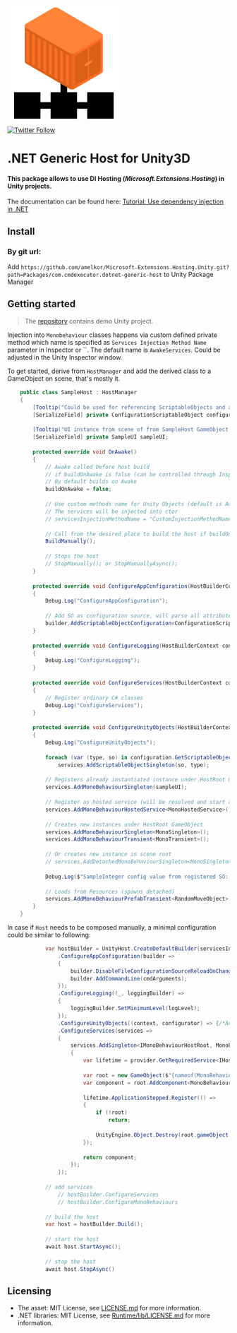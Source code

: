 ![Preview](Editor/Gizmos/host_service_icon.png)
 
[![Twitter Follow](https://img.shields.io/twitter/follow/AlekseyMelkor?color=blue&label=Follow%20on%20Twitter&logo=%20&logoColor=%20&style=flat-square)](https://twitter.com/AlekseyMelkor)

# .NET Generic Host for Unity3D
#### This package allows to use DI Hosting (_Microsoft.Extensions.Hosting_) in Unity projects.
The documentation can be found here: [Tutorial: Use dependency injection in .NET](https://docs.microsoft.com/ru-ru/dotnet/core/extensions/dependency-injection-usage)

## Install

### By git url:
Add `https://github.com/amelkor/Microsoft.Extensions.Hosting.Unity.git?path=Packages/com.cmdexecutor.dotnet-generic-host` to Unity Package Manager

## Getting started

> The [repository](https://github.com/amelkor/Microsoft.Extensions.Hosting.Unity) contains demo Unity project.

Injection into `Monobehaviour` classes happens via custom defined private method which name is specified as `Services Injection Method Name` parameter in Inspector or ``. The default name is `AwakeServices`. Could be adjusted in the Unity Inspector window.

To get started, derive from `HostManager` and add the derived class to a GameObject on scene, that's mostly it.

```cs
    public class SampleHost : HostManager
    {
        [Tooltip("Could be used for referencing ScriptableObjects and as configuration provider")]
        [SerializeField] private ConfigurationScriptableObject configuration;
        
        [Tooltip("UI instance from scene of from SampleHost GameObject hierarchy")]
        [SerializeField] private SampleUI sampleUI;

        protected override void OnAwake()
        {
            // Awake called before host build
            // if buildOnAwake is false (can be controlled through Inspector) then host needs to be build manually
            // By default builds on Awake
            buildOnAwake = false;

            // Use custom methods name for Unity Objects (default is AwakeServices)
            // The services will be injected into ctor
            // servicesInjectionMethodName = "CustomInjectionMethodName";

            // Call from the desired place to build the host if buildOnAwake = false;
            BuildManually();

            // Stops the host
            // StopManually(); or StopManuallyAsync();
        }

        protected override void ConfigureAppConfiguration(HostBuilderContext context, IConfigurationBuilder builder)
        {
            Debug.Log("ConfigureAppConfiguration");
            
            // Add SO as configuration source, will parse all attributes from the SO and make them accessible from IConfiguration
            builder.AddScriptableObjectConfiguration<ConfigurationScriptableObject>(configuration);
        }

        protected override void ConfigureLogging(HostBuilderContext context, ILoggingBuilder builder)
        {
            Debug.Log("ConfigureLogging");
        }

        protected override void ConfigureServices(HostBuilderContext context, IServiceCollection services)
        {
            // Register ordinary C# classes
            Debug.Log("ConfigureServices");
        }

        protected override void ConfigureUnityObjects(HostBuilderContext context, IUnityObjectsConfigurator services)
        {
            Debug.Log("ConfigureUnityObjects");
            
            foreach (var (type, so) in configuration.GetScriptableObjectsToRegisterAsSingeltons())
                services.AddScriptableObjectSingleton(so, type);

            // Registers already instantiated instance under HostRoot GameObject
            services.AddMonoBehaviourSingleton(sampleUI);

            // Register as hosted service (will be resolved and start automatically when host start)
            services.AddMonoBehaviourHostedService<MonoHostedService>();

            // Creates new instances under HostRoot GameObject
            services.AddMonoBehaviourSingleton<MonoSingleton>();
            services.AddMonoBehaviourTransient<MonoTransient>();
            
            // Or creates new instance in scene root
            // services.AddDetachedMonoBehaviourSingleton<MonoSingleton>();

            Debug.Log($"SampleInteger config value from registered SO: {context.Configuration["SampleInteger"]}");
            
            // Loads from Resources (spawns detached)
            services.AddMonoBehaviourPrefabTransient<RandomMoveObject>(configuration.movingObjectPrefabName);
        }
    }
```

In case if `Host` needs to be composed manually, a minimal configuration could be similar to following:
```cs
            var hostBuilder = UnityHost.CreateDefaultBuilder(servicesInjectionMethodName, cmdArguments)
                .ConfigureAppConfiguration(builder =>
                {
                    builder.DisableFileConfigurationSourceReloadOnChange();
                    builder.AddCommandLine(cmdArguments);
                });
                .ConfigureLogging((_, loggingBuilder) =>
                {
                    loggingBuilder.SetMinimumLevel(logLevel);
                });
                .ConfigureUnityObjects((context, configurator) => {/*Add Mono services*/})
                .ConfigureServices(services =>
                {
                    services.AddSingleton<IMonoBehaviourHostRoot, MonoBehaviourHostRoot>(provider =>
                    {
                        var lifetime = provider.GetRequiredService<IHostApplicationLifetime>();

                        var root = new GameObject($"{nameof(MonoBehaviourHostRoot)} (host root)");
                        var component = root.AddComponent<MonoBehaviourHostRoot>();

                        lifetime.ApplicationStopped.Register(() =>
                        {
                            if (!root)
                                return;

                            UnityEngine.Object.Destroy(root.gameObject);
                        });

                        return component;
                    });
                });

            // add services
                // hostBuilder.ConfigureServices
                // hostBuilder.ConfigureMonoBehaviours

            // build the host
            var host = hostBuilder.Build();

            // start the host
            await host.StartAsync();

            // stop the host
            await host.StopAsync()
```

## Licensing
- The asset: MIT License, see  [LICENSE.md](LICENSE.md) for more information.
- .NET libraries: MIT License, see  [Runtime/lib/LICENSE.md](Runtime/lib/LICENSE.txt) for more information.
